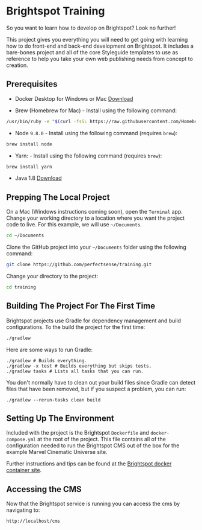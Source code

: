 # Brightspot Training

So you want to learn how to develop on Brightspot? Look no further!

This project gives you everything you will need to get going with learning how to do front-end and back-end development on
Brightspot. It includes a bare-bones project and all of the core Styleguide templates to use as reference
to help you take your own web publishing needs from concept to creation.

## Prerequisites

- Docker Desktop for Windows or Mac [Download](https://www.docker.com/products/docker-desktop)

- Brew (Homebrew for Mac) - Install using the following command:

```bash
/usr/bin/ruby -e "$(curl -fsSL https://raw.githubusercontent.com/Homebrew/install/master/install)"
```

- Node `9.8.0` - Install using the following command (requires `brew`):

```bash
brew install node
```

- Yarn: - Install using the following command (requires `brew`):

```bash
brew install yarn
```

- Java 1.8 [Download](https://www.oracle.com/java/technologies/javase-jdk8-downloads.html)

## Prepping The Local Project

On a Mac (Windows instructions coming soon), open the `Terminal` app. Change your working directory to a location where you want the project code to
live. For this example, we will use `~/Documents`.

```bash
cd ~/Documents
```

Clone the GitHub project into your `~/Documents` folder using the following command:

```bash
git clone https://github.com/perfectsense/training.git
```

Change your directory to the project:

```bash
cd training
```

## Building The Project For The First Time

Brightspot projects use Gradle for dependency management and build configurations. To the build the project for the first time:

```bash
./gradlew
```

Here are some ways to run Gradle:

```console
./gradlew # Builds everything.
./gradlew -x test # Builds everything but skips tests.
./gradlew tasks # Lists all tasks that you can run.
```

You don't normally have to clean out your build files since Gradle can detect files that have been removed, but if you suspect a problem, you can run:

```console
./gradlew --rerun-tasks clean build
```

## Setting Up The Environment

Included with the project is the Brightspot `Dockerfile` and
`docker-compose.yml` at the root of the project. This file contains all of the
configuration needed to run the Brightspot CMS out of the box for the example
Marvel Cinematic Universe site.

Further instructions and tips can be found at the [Brightspot docker container site](https://hub.docker.com/r/brightspot/brightspot).

## Accessing the CMS

Now that the Brightspot service is running you can access the cms by navigating to:

```bash
http://localhost/cms
```
